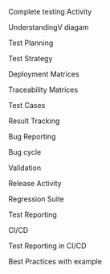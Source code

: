 Complete testing Activity 

UnderstandingV diagam 

Test Planning

Test Strategy 

Deployment Matrices 

Traceability Matrices

Test Cases 

Result Tracking

Bug Reporting 

Bug cycle 

Validation 

Release Activity 

Regression Suite 

Test Reporting 

CI/CD 

Test Reporting in CI/CD

Best Practices with example  